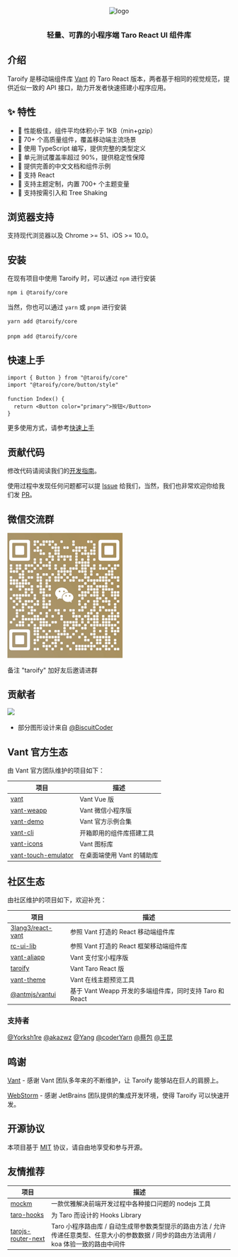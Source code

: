 <p align="center">
  <img alt="logo" src="https://img.yzcdn.cn/vant/logo.png" width="120" style="margin-bottom: 10px;">
</p>
<h3 align="center">轻量、可靠的小程序端 Taro React UI 组件库</h3>

## 介绍

Taroify 是移动端组件库 [Vant](https://github.com/youzan/vant) 的 Taro React 版本，两者基于相同的视觉规范，提供近似一致的 API 接口，助力开发者快速搭建小程序应用。

## ✨ 特性

- 🚀 性能极佳，组件平均体积小于 1KB（min+gzip）
- 💎 70+ 个高质量组件，覆盖移动端主流场景
- 💪 使用 TypeScript 编写，提供完整的类型定义
- 💪 单元测试覆盖率超过 90%，提供稳定性保障
- 📖 提供完善的中文文档和组件示例
- 🍭 支持 React
- 🍭 支持主题定制，内置 700+ 个主题变量
- 🍭 支持按需引入和 Tree Shaking

## 浏览器支持

支持现代浏览器以及 Chrome >= 51、iOS >= 10.0。

## 安装

在现有项目中使用 Taroify 时，可以通过 `npm` 进行安装

```bash
npm i @taroify/core
```

当然，你也可以通过 `yarn` 或 `pnpm` 进行安装

```bash
yarn add @taroify/core

pnpm add @taroify/core
```

## 快速上手

```tsx
import { Button } from "@taroify/core"
import "@taroify/core/button/style"

function Index() {
  return <Button color="primary">按钮</Button>
}
```

更多使用方式，请参考[快速上手](https://taroify.github.io/taroify.com/introduce/)

## 贡献代码

修改代码请阅读我们的[开发指南](https://taroify.github.io/taroify.com/contribution/)。

使用过程中发现任何问题都可以提 [Issue](https://github.com/mallfoundry/taroify/issues)
给我们，当然，我们也非常欢迎你给我们发 [PR](https://github.com/mallfoundry/taroify/pulls)。

## 微信交流群

<img src="https://raw.githubusercontent.com/mallfoundry/taroify/main/wechat-qrcode.jpg" width="260" style="width: 260px;"  />

<p>备注 "taroify" 加好友后邀请进群</p>

## 贡献者

<a href="https://github.com/mallfoundry/taroify/graphs/contributors">
  <img src="https://opencollective.com/taroify/contributors.svg?width=890&button=false"/>
</a>

- 部分图形设计来自 [@BiscuitCoder](https://uyyu.xyz/)

## Vant 官方生态

由 Vant 官方团队维护的项目如下：

| 项目                                                                                        | 描述                       |
| ------------------------------------------------------------------------------------------- | -------------------------- |
| [vant](https://github.com/youzan/vant)                                                      | Vant Vue 版                |
| [vant-weapp](https://github.com/youzan/vant-weapp)                                          | Vant 微信小程序版          |
| [vant-demo](https://github.com/youzan/vant-demo)                                            | Vant 官方示例合集          |
| [vant-cli](https://github.com/youzan/vant/tree/dev/packages/vant-cli)                       | 开箱即用的组件库搭建工具   |
| [vant-icons](https://github.com/youzan/vant/tree/dev/packages/vant-icons)                   | Vant 图标库                |
| [vant-touch-emulator](https://github.com/youzan/vant/tree/dev/packages/vant-touch-emulator) | 在桌面端使用 Vant 的辅助库 |

## 社区生态

由社区维护的项目如下，欢迎补充：

| 项目                                                      | 描述                                                     |
| --------------------------------------------------------- | -------------------------------------------------------- |
| [3lang3/react-vant](https://github.com/3lang3/react-vant) | 参照 Vant 打造的 React 移动端组件库                      |
| [rc-ui-lib](https://github.com/rancui/rc-ui-lib)          | 参照 Vant 打造的 React 框架移动端组件库                  |
| [vant-aliapp](https://github.com/ant-move/Vant-Aliapp)    | Vant 支付宝小程序版                                      |
| [taroify](https://github.com/mallfoundry/taroify)         | Vant Taro React 版                                       |
| [vant-theme](https://github.com/Aisen60/vant-theme)       | Vant 在线主题预览工具                                    |
| [@antmjs/vantui](https://github.com/antmjs/vantui)        | 基于 Vant Weapp 开发的多端组件库，同时支持 Taro 和 React |

### 支持者

<a href="https://github.com/Yorksh1re">@Yorksh1re</a>
<a href="https://github.com/akazwz">@akazwz</a>
<a href="https://github.com/programmer-yang">@Yang</a>
<a href="https://github.com/coderYarn">@coderYarn</a>
<a href="https://github.com/shaolongcai">@蔡包</a>
<a href="https://github.com/lifeneedspassion">@王昆</a>

## 鸣谢

[Vant](https://github.com/youzan/vant) - 感谢 Vant 团队多年来的不断维护，让 Taroify 能够站在巨人的肩膀上。

[WebStorm](https://www.jetbrains.com) - 感谢 JetBrains 团队提供的集成开发环境，使得 Taroify 可以快速开发。

## 开源协议

本项目基于 [MIT](https://zh.wikipedia.org/wiki/MIT%E8%A8%B1%E5%8F%AF%E8%AD%89) 协议，请自由地享受和参与开源。

## 友情推荐

| 项目                                                                 | 描述                                                                                                                                        |
| -------------------------------------------------------------------- | ------------------------------------------------------------------------------------------------------------------------------------------- |
| [mockm](https://github.com/wll8/mockm)                               | 一款优雅解决前端开发过程中各种接口问题的 nodejs 工具                                                                                        |
| [taro-hooks](https://github.com/innocces/taro-hooks)                 | 为 Taro 而设计的 Hooks Library                                                                                                              |
| [tarojs-router-next](https://github.com/lblblong/tarojs-router-next) | Taro 小程序路由库 / 自动生成带参数类型提示的路由方法 / 允许传递任意类型、任意大小的参数数据 / 同步的路由方法调用 / koa 体验一致的路由中间件 |
